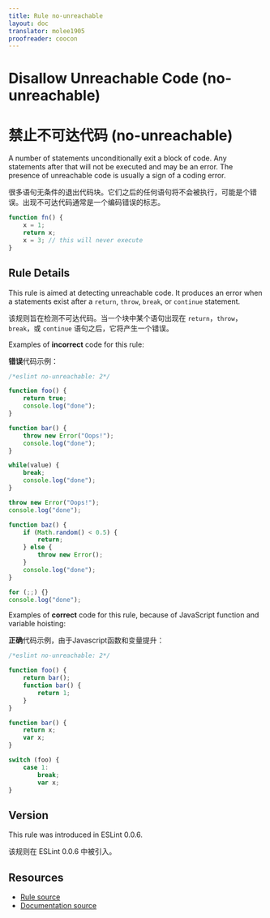 ```yaml
---
title: Rule no-unreachable
layout: doc
translator: molee1905
proofreader: coocon 
---
```

<!-- Note: No pull requests accepted for this file. See README.md in the root directory for details. -->

# Disallow Unreachable Code (no-unreachable)

# 禁止不可达代码 (no-unreachable)

A number of statements unconditionally exit a block of code. Any statements after that will not be executed and may be an error. The presence of unreachable code is usually a sign of a coding error.

很多语句无条件的退出代码块。它们之后的任何语句将不会被执行，可能是个错误。出现不可达代码通常是一个编码错误的标志。

```js
function fn() {
    x = 1;
    return x;
    x = 3; // this will never execute
}
```

## Rule Details

This rule is aimed at detecting unreachable code. It produces an error when a statements exist after a `return`, `throw`, `break`, or `continue` statement.

该规则旨在检测不可达代码。当一个块中某个语句出现在 `return`，`throw`，`break`，或 `continue` 语句之后，它将产生一个错误。 
 
Examples of **incorrect** code for this rule:

**错误**代码示例：

```js
/*eslint no-unreachable: 2*/

function foo() {
    return true;
    console.log("done");
}

function bar() {
    throw new Error("Oops!");
    console.log("done");
}

while(value) {
    break;
    console.log("done");
}

throw new Error("Oops!");
console.log("done");

function baz() {
    if (Math.random() < 0.5) {
        return;
    } else {
        throw new Error();
    }
    console.log("done");
}

for (;;) {}
console.log("done");
```

Examples of **correct** code for this rule, because of JavaScript function and variable hoisting:

**正确**代码示例，由于Javascript函数和变量提升：

```js
/*eslint no-unreachable: 2*/

function foo() {
    return bar();
    function bar() {
        return 1;
    }
}

function bar() {
    return x;
    var x;
}

switch (foo) {
    case 1:
        break;
        var x;
}
```

## Version

This rule was introduced in ESLint 0.0.6.

该规则在 ESLint 0.0.6 中被引入。

## Resources

* [Rule source](https://github.com/eslint/eslint/tree/master/lib/rules/no-unreachable.js)
* [Documentation source](https://github.com/eslint/eslint/tree/master/docs/rules/no-unreachable.md)
